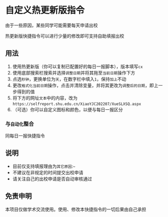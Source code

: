 # 自定义热更新版指令

   由于一些原因，某些同学可能需要每天申请出校

   热更新版快捷指令可以进行少量的修改即可支持自助填报出校

   ## 用法

   1. 使用热更新版（你可以复制已配置好的每日一报脚本），版本填写`cx`
   2. 使用底部搜索栏搜索并选择`调整日期`并将其拖至`当前日期`操作下方
   3. 点选`秒钟`，更换单位为`天`，在数字栏中填入`1`，保持`加上`不动
   4. 更改`格式化当前日期`操作，点击并清除变量，并将其更改为`调整后的日期`，即上一步得到的值
   5. 将下方的网址`文本`中的内容，改为```https://selfreport.shu.edu.cn/XiaoYJC202207/XueSLXSQ.aspx```
   6. （可选）你可以自定义图标和颜色，以便与每日一报区分

### 与`自动化`整合

同每日一报快捷指令

## 说明

- 目前仅支持填报理由为`其它原因`:`~`
- 不建议在非规定的时间提交出校申请
- 请关注自己的出校申请是否自动审核通过

## 免责申明

本项目仅做学术交流使用。使用、修改本快捷指令的一切后果由自己承担
